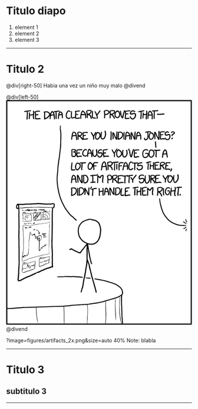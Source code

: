 # Titulo diapo

1. element 1
2. element 2
3. element 3

---

# Titulo 2

@div[right-50]
Habia una vez un niño muy malo
@divend

@div[left-50] 
![image](figures/artifacts_2x.png)
@divend 

?image=figures/artifacts_2x.png&size=auto 40%
Note: blabla

---
# Titulo 3
## subtitulo 3


---
 








